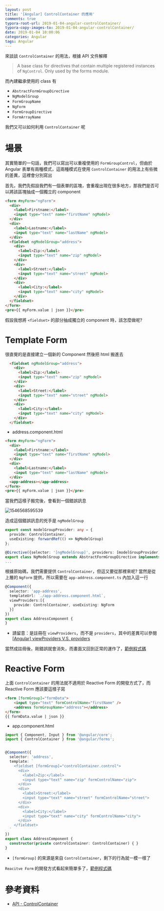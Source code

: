 ```yaml
---
layout: post
title: '[Angular] ControlContainer 的應用'
comments: true
typora-root-url: 2019-01-04-angular-controlContainer/
typora-copy-images-to: 2019-01-04-angular-controlContainer/
date: 2019-01-04 10:00:06
categories: Angular
tags: Angular
---
```


來談談 `ControlContainer` 的用法，根據 API 文件解釋

> A base class for directives that contain multiple registered instances of `NgControl`. Only used by the forms module.

而內建繼承使用的 class 有

-  `AbstractFormGroupDirective`
  - `NgModelGroup`
  - `FormGroupName`
-  `NgForm`
-  `FormGroupDirective`
-  `FormArrayName`

我們又可以如何利用 `ControlContainer` 呢

<!-- more -->

# 場景

其實簡單的一句話，我們可以寫出可以重複使用的 `FormGroupControl`，但由於 Angular 表單有兩種模式，這兩種模式在使用 `ControlContainer` 的用法上有些微的差異，這裡會分別寫出

首先，我們先假設我們有一個表單的區塊，會重複出現在很多地方，那我們是否可以將該區塊抽成一個獨立的 component

```html
<form #myForm="ngForm">
  <div>
    <label>Firstname:</label>
    <input type="text" name="firstName" ngModel>
  </div>
  <div>
    <label>Lastname:</label>
    <input type="text" name="lastName" ngModel>
  </div>
  <fieldset ngModelGroup="address">
    <div>
      <label>Zip:</label>
      <input type="text" name="zip" ngModel>
    </div>
    <div>
      <label>Street:</label>
      <input type="text" name="street" ngModel>
    </div>
    <div>
      <label>City:</label>
      <input type="text" name="city" ngModel>
    </div>
  </fieldset>
</form>
<pre>{{ myForm.value | json }}</pre>
```

假設我想將 `<fieldset>` 的部分抽成獨立的 component 時，該怎麼做呢?

# Template Form

很直覺的是直接建立一個新的 Component 然後把 html 搬進去

```html
  <fieldset ngModelGroup="address">
    <div>
      <label>Zip:</label>
      <input type="text" name="zip" ngModel>
    </div>
    <div>
      <label>Street:</label>
      <input type="text" name="street" ngModel>
    </div>
    <div>
      <label>City:</label>
      <input type="text" name="city" ngModel>
    </div>
  </fieldset>
```

* address.component.html

```html
<form #myForm="ngForm">
  <div>
    <label>Firstname:</label>
    <input type="text" name="firstName" ngModel>
  </div>
  <div>
    <label>Lastname:</label>
    <input type="text" name="lastName" ngModel>
  </div>
  <app-address></app-address>
</form>
<pre>{{ myForm.value | json }}</pre>
```

當我們這樣子搬完後，會看到一個錯誤訊息

![1546568595539](1546568595539.png)

造成這個錯誤訊息的兇手是  `ngModelGroup`

```typescript
export const modelGroupProvider: any = {
  provide: ControlContainer,
  useExisting: forwardRef(() => NgModelGroup)
};

@Directive({selector: '[ngModelGroup]', providers: [modelGroupProvider], exportAs: 'ngModelGroup'})
export class NgModelGroup extends AbstractFormGroupDirective implements OnInit, OnDestroy {
...
```

根據原始碼，我們需要提供 `ControlContainer`，但這又要從那裡來呢? 當然是從上層的 `NgForm` 提供，所以需要在 `app-address.component.ts` 內加入這一行

```typescript
@Component({
  selector: 'app-address',
  templateUrl: `./app-address.component.html`,
  viewProviders:[{
    provide: ControlContainer, useExisting: NgForm
  }]
})
export class AddressComponent {
}
```

* 請留意：是註冊在 `viewProviders`，而不是 `providers`，其中的差異可以參閱 [[Angular] viewProviders V.S. providers](https://blog.kevinyang.net/2018/01/19/angular-viewproviders-providers/)

當然成註冊後，剛錯誤就會消失，而畫面又回到正常的運作了，[範例程式碼](https://stackblitz.com/edit/angular-controlcontainer-template)

# Reactive Form

上面 `ControlContainer` 的用法就不適用於 Reactive Form 的開發方式了，而 Reactive Form 應該要這樣子寫

```html
<form [formGroup]="formData">
	<input type="text" formControlName="firstName" />
	<address formGroupName="address"></address>
</form>
{{ formData.value | json }}
```

* app.component.html

```typescript
import { Component, Input } from '@angular/core';
import { ControlContainer } from '@angular/forms';


@Component({
  selector: 'address',
  template: `
    <fieldset [formGroup]="controlContainer.control">
      <div>
        <label>Zip:</label>
        <input type="text" name="zip" formControlName="zip">
      </div>
      <div>
        <label>Street:</label>
        <input type="text" name="street" formControlName="street">
      </div>
      <div>
        <label>City:</label>
        <input type="text" name="city" formControlName="city">
      </div>
    </fieldset>
  `  
})
export class AddressComponent { 
  constructor(private controlContainer: ControlContainer) { }
}
```

* `[formGroup]` 的來源是來自 `ControlContainer`，剩下的行為就一模一樣了

`Reacitve Form` 的開發方式看起來簡單多了，[範例程式碼](https://stackblitz.com/edit/angular-controlcontainer-reactive)

# 參考資料

* [API - ControlContainer](https://angular.io/api/forms/ControlContainer)